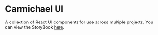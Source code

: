 # Carmichael UI

A collection of React UI components for use across multiple projects. You can view the StoryBook [here](https://jlcarmic.github.io/carmichael-ui).
